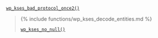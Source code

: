 <p><code><a href="https://developer.wordpress.org/reference/functions/wp_kses_bad_protocol_once2/">wp_kses_bad_protocol_once2()</a></code></p>

<blockquote>

{% include functions/wp_kses_decode_entities.md %}

 [`wp_kses_no_null()`](https://developer.wordpress.org/reference/functions/wp_kses_no_null/)

</blockquote>